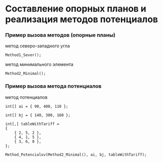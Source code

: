 # Составление опорных планов и реализация методов потенциалов
### Пример вызова методов (опорные планы)
метод северо-западного угла
``` charp
Method1_Sever();
```
метод минимального элемента
``` charp
Method2_Minimal();
```

### Пример вызова метода потенциалов
метод потенциалов
``` charp
int[] ai = { 90, 400, 110 };

int[] bj = { 140, 300, 160 };

int[,] tableWithTariff =
{
    { 2, 5, 2 },
    { 4, 1, 5 },
    { 3, 6, 8 },
};

Method_Potencialov(Method2_Minimal(), ai, bj, tableWithTariff);
```
